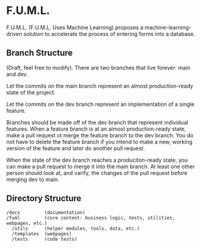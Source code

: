 # F.U.M.L.
F.U.M.L. (F.U.M.L. Uses Machine Learning) proposes a machine-learning-driven solution to accelerate the process of entering forms into a database.

## Branch Structure
(Draft, feel free to modify). There are two branches that live forever: main and dev.

Let the commits on the main branch represent an almost production-ready state of the project.

Let the commits on the dev branch represent an implementation of a single feature.

Branches should be made off of the dev branch that represent individual features. When a feature branch is at an almost production-ready state, make a pull request ot merge the feature branch to the dev branch. You do not have to delete the feature branch if you intend to make a new, working version of the feature and later do another pull request.

When the state of the dev branch reaches a produciton-ready state, you can make a pull request to merge it into the main branch. At least one other person should look at, and varify, the changes of the pull request before merging dev to main.

## Directory Structure
```
/docs         (documentation)
/fuml         (core content: business logic, tests, utilities, webpages, etc.)
  /utils      (helper modules, tools, data, etc.)
  /templates  (webpages)
  /tests      (code tests)
```

